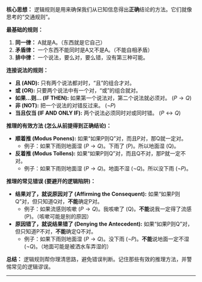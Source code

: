 
**核心思想：** 逻辑规则是用来确保我们从已知信息得出**正确**结论的方法。它们就像思考的“交通规则”。

**最基础的规则：**

1.  **同一律：** A就是A。（东西就是它自己）
2.  **矛盾律：** 一个东西不能同时是A又不是A。（不能自相矛盾）
3.  **排中律：** 一个说法，要么对，要么错，没有第三种可能。

**连接说法的规则：**

*   **且 (AND):** 只有两个说法都对时，“且”的组合才对。
*   **或 (OR):** 只要两个说法中有一个对，“或”的组合就对。
*   **如果...则... (IF THEN):** 如果第一个说法对，第二个说法就必须对。 ($P \rightarrow Q$)
*   **非 (NOT):** 把一个说法的对错反过来。 ($\neg P$)
*   **当且仅当 (IF AND ONLY IF):** 两个说法必须同时对或同时错。 ($P \leftrightarrow Q$)

**推理的有效方法 (怎么从前提得到正确结论)：**

*   **顺着推 (Modus Ponens):** 如果“如果P则Q”对，而且P对，那Q就一定对。
    *   例子：如果下雨则地面湿 ($P \rightarrow Q$)。下雨了 (P)。所以地面湿 (Q)。
*   **反着推 (Modus Tollens):** 如果“如果P则Q”对，而且Q不对，那P就一定不对。
    *   例子：如果下雨则地面湿 ($P \rightarrow Q$)。地面不湿 ($\neg Q$)。所以没下雨 ($\neg P$)。

**推理的常见错误 (要避开的逻辑陷阱)：**

*   **结果对了，就说原因对了 (Affirming the Consequent):** 如果“如果P则Q”对，但只知道Q对，**不能**确定P对。
    *   例子：如果流感则咳嗽 ($P \rightarrow Q$)。我咳嗽了 (Q)。**不能**说我一定得了流感 (P)。（咳嗽可能是别的原因）
*   **原因错了，就说结果错了 (Denying the Antecedent):** 如果“如果P则Q”对，但只知道P不对，**不能**确定Q不对。
    *   例子：如果下雨则地面湿 ($P \rightarrow Q$)。没下雨 ($\neg P$)。**不能**说地面一定不湿 ($\neg Q$)。（地面可能是被洒水车弄湿的）

**总结：** 逻辑规则帮你理清思路，避免错误判断。记住那些有效的推理方法，并警惕常见的逻辑谬误。

---
